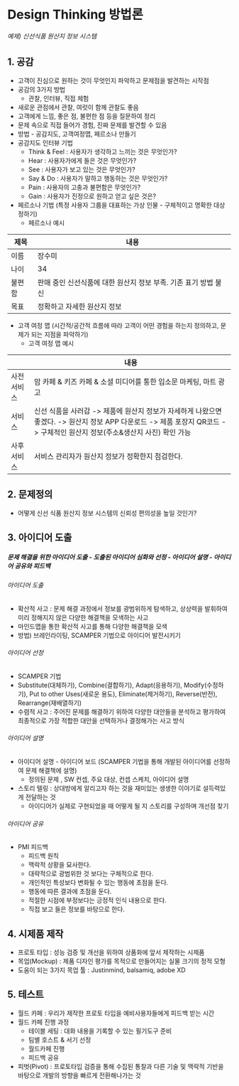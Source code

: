 # Design Thinking 방법론

###### 예제) 신선식품 원산지 정보 시스템

## 1. 공감

- 고객이 진심으로 원하는 것이 무엇인지 파악하고 문제점을 발견하는 시작점
- 공감의 3가지 방법
  - 관찰, 인터뷰, 직접 체험
- 새로운 관점에서 관찰, 여럿이 함께 관찰도 좋음
- 고객에게 느낌, 좋은 점, 불편한 점 등을 질문하여 정리
- 문제 속으로 직접 들어가 경험, 진짜 문제를 발견할 수 있음
- 방법 - 공감지도, 고객여정맵, 페르소나 만들기
- 공감지도 인터뷰 기법
  - Think & Feel : 사용자가 생각하고 느끼는 것은 무엇인가?
  - Hear : 사용자가에게 들은 것은 무엇인가?
  - See : 사용자가 보고 있는 것은 무엇인가?
  - Say & Do : 사용자가 말하고 행동하는 것은 무엇인가?
  - Pain : 사용자의 고충과 불편함은 무엇인가?
  - Gain : 사용자가 진정으로 원하고 얻고 싶은 것은?
- 페르소나 기법 (특정 사용자 그룹을 대표하는 가상 인물 - 구체적이고 명확한 대상 정하기)
  - 페르소나 예시

| 제목   | 내용                                                         |
| ------ | ------------------------------------------------------------ |
| 이름   | 장수미                                                       |
| 나이   | 34                                                           |
| 불편함 | 판매 중인 신선식품에 대한 원산지 정보 부족. 기존 표기 방법 불신 |
| 목표   | 정확하고 자세한 원산지 정보                                  |

- 고객 여정 맵 (시간적/공간적 흐름에 따라 고객이 어떤 경험을 하는지 정의하고, 문제가 되는 지점을 파악하기)
  - 고객 여정 맵 예시

|             | 내용                                                         |
| ----------- | ------------------------------------------------------------ |
| 사전서비스  | 맘 카페 & 키즈 카페 & 소셜 미디어를 통한 입소문 마케팅, 마트 광고 |
| 서비스      | 신선 식품을 사러감 -> 제품에 원산지 정보가 자세하게 나왔으면 좋겠다. -> 원산지 정보 APP 다운로드 -> 제품 포장지 QR코드 -> 구체적인 원산지 정보(주소&생산지 사진) 확인 가능 |
| 사후 서비스 | 서비스 관리자가 원산지 정보가 정확한지 점검한다.             |

## 2. 문제정의

- 어떻게 신선 식품 원산지 정보 시스템의 신뢰성 편의성을 높일 것인가?

## 3. 아이디어 도출

##### 문제 해결을 위한 아이디어 도출 - 도출된 아이디어 심화와 선정 - 아이디어 설명 - 아이디어 공유와 피드백

###### 아이디어 도출

- 확산적 사고 : 문제 해결 과정에서 정보를 광범위하게 탐색하고, 상상력을 발휘하여 미리 정해지지 않은 다양한 해결책을 모색하는 사고
- 마인드맵을 통한 확산적 사고를 통해 다양한 해결책을 모색
- 방법) 브레인라이팅, SCAMPER 기법으로 아이디어 발전시키기

###### 아이디어 선정

- SCAMPER 기법
- Substitute(대체하기), Combine(결합하기), Adapt(응용하기), Modify(수정하기), Put to other Uses(새로운 용도), Eliminate(제거하기), Reverse(반전), Rearrange(재배열하기)
- 수렴적 사고 : 주어진 문제를 해결하기 위하여 다양한 대안들을 분석하고 평가하여 최종적으로 가장 적합한 대안을 선택하거나 결정해가는 사고 방식

###### 아이디어 설명

- 아이디어 설명 - 아이디어 보드 (SCAMPER 기법을 통해 개발된 아이디어를 선정하여 문제 해결책에 설명)
  - 정의된 문제 , SW 컨셉, 주요 대상, 컨셉 스케치, 아이디어 설명
- 스토리 텔링 : 상대방에게 알리고자 하는 것을 재미있는 생생한 이야기로 설득력있게 전달하는 것
  - 아이디어가 실제로 구현되었을 때 어떻게 될 지 스토리를 구성하며 개선점 찾기

###### 아이디어 공유

- PMI 피드백
  - 피드백 원칙
  - 맥락적 상황을 묘사한다.
  - 대략적으로 광범위한 것 보다는 구체적으로 한다.
  - 개인적인 특성보다 변화될 수 있는 행동에 초점을 둔다.
  - 행동에 따른 결과에 초점을 둔다.
  - 적절한 시점에 부정보다는 긍정적 인식 내용으로 한다.
  - 직접 보고 들은 정보를 바탕으로 한다.

## 4. 시제품 제작

- 프로토 타입 : 성능 검증 및 개선을 위하여 상품화에 앞서 제작하는 시제품
- 목업(Mockup) : 제품 디자인 평가를 목적으로 만들어지는 실물 크기의 정적 모형
- 도움이 되는 3가지 목업 툴 : Justinmind, balsamiq, adobe XD

## 5. 테스트

- 월드 카페 : 우리가 제작한 프로토 타입을 예비사용자들에게 피드백 받는 시간
- 월드 카페 진행 과정
  - 테이블 세팅 : 대화 내용을 기록할 수 있는 필기도구 준비
  - 팀별 호스트 & 서기 선정
  - 월드카페 진행
  - 피드백 공유
- 피벗(Pivot) : 프로토타입 검증을 통해 수집된 통찰과 다른 기술 및 맥락적 기반을 바탕으로 개발의 방향을 빠르게 전환해나가는 것
